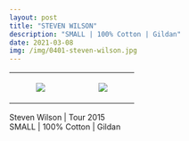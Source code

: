 ```yaml
---
layout: post
title: "STEVEN WILSON"
description: "SMALL | 100% Cotton | Gildan"
date: 2021-03-08
img: /img/0401-steven-wilson.jpg
---
```




<table style="width:100%;"><tr><td style="vertical-align:top;">
      <figure class="tmblr-full" data-orig-height="2048" data-orig-width="1365" data-orig-src="https://concertshirts.netlify.app/shirts/0401/0401-01.jpg"><img src="https://64.media.tumblr.com/dae7bf87ecc557c09dea322d628171c5/c5aa4d9c466dabde-12/s540x810/1b5c917498217f17a46be11307b4dd8286cbd181.jpg" data-orig-height="2048" data-orig-width="1365" data-orig-src="https://concertshirts.netlify.app/shirts/0401/0401-01.jpg"/></figure></td>
    <td style="vertical-align:top;">
      <figure class="tmblr-full" data-orig-height="2048" data-orig-width="1365" data-orig-src="https://concertshirts.netlify.app/shirts/0401/0401-02.jpg"><img src="https://64.media.tumblr.com/2afaaab405c3bf8362b4823cb4369aca/c5aa4d9c466dabde-63/s540x810/40980b911d6aa28aa0c7f5bbb0c6f373ecb11309.jpg" data-orig-height="2048" data-orig-width="1365" data-orig-src="https://concertshirts.netlify.app/shirts/0401/0401-02.jpg"/></figure></td>
  </tr></table><p>
  Steven Wilson | Tour 2015<br/>SMALL | 100% Cotton | Gildan
</p>
